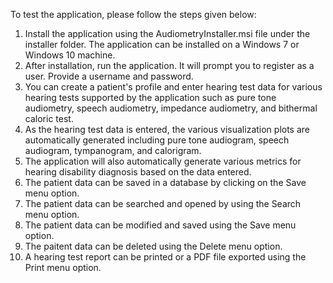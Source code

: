 To test the application, please follow the steps given below:
1. Install the application using the AudiometryInstaller.msi file under the installer folder. The application can be installed on a Windows 7 or Windows 10 machine.
2. After installation, run the application. It will prompt you to register as a user. Provide a username and password.
3. You can create a patient's profile and enter hearing test data for various hearing tests supported by the application such as pure tone audiometry, speech audiometry, impedance audiometry, and bithermal caloric test.
4. As the hearing test data is entered, the various visualization plots are automatically generated including pure tone audiogram, speech audiogram, tympanogram, and calorigram.
5. The application will also automatically generate various metrics for hearing disability diagnosis based on the data entered.
6. The patient data can be saved in a database by clicking on the Save menu option.
7. The patient data can be searched and opened by using the Search menu option.
8. The patient data can be modified and saved using the Save menu option.
9. The paitent data can be deleted using the Delete menu option.
10. A hearing test report can be printed or a PDF file exported using the Print menu option.
